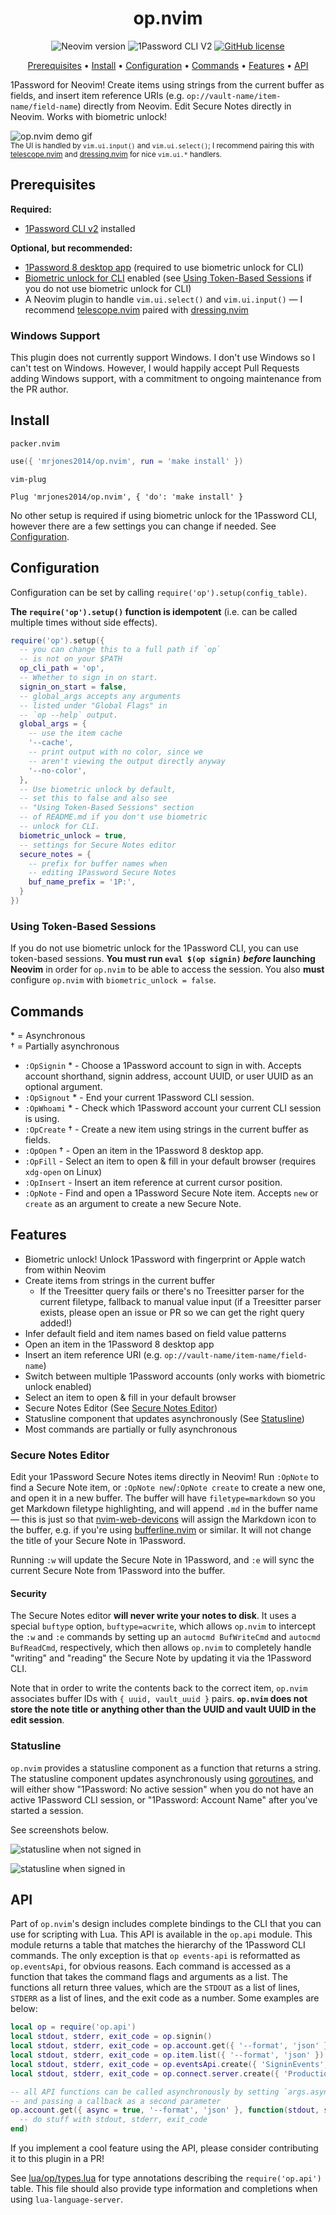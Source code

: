 <div align="center">

# op.nvim

<!-- panvimdoc-ignore-start -->

![Neovim version](https://img.shields.io/badge/Neovim-0.6-brightgreen?logo=neovim) ![1Password CLI V2](https://img.shields.io/badge/1Password%20CLI-V2-blue?logo=1password) [![GitHub license](https://img.shields.io/github/license/mrjones2014/op.nvim)](https://github.com/mrjones2014/op.nvim/blob/master/LICENSE)

[Prerequisites](#prerequisites) • [Install](#install) • [Configuration](#configuration) • [Commands](#commands) • [Features](#features) • [API](#api)

<!-- panvimdoc-ignore-end -->

</div>

1Password for Neovim! Create items using strings from the current buffer as fields,
and insert item reference URIs (e.g. `op://vault-name/item-name/field-name`)
directly from Neovim. Edit Secure Notes directly in Neovim. Works with biometric unlock!

<!-- panvimdoc-ignore-start -->

![op.nvim demo gif](https://github.com/mrjones2014/demo-gifs/raw/master/op-nvim-v2.gif) \
<sup>
The UI is handled by `vim.ui.input()` and `vim.ui.select()`;
I recommend pairing this with [telescope.nvim](https://github.com/nvim-telescope/telescope.nvim)
and [dressing.nvim](https://github.com/stevearc/dressing.nvim) for nice `vim.ui.*` handlers.
</sup>

<!-- panvimdoc-ignore-end -->

## Prerequisites

**Required:**

- [1Password CLI v2](https://developer.1password.com/docs/cli/) installed

**Optional, but recommended:**

- [1Password 8 desktop app](https://1password.com/downloads/) (required to use biometric unlock for CLI)
- [Biometric unlock for CLI](https://developer.1password.com/docs/cli/get-started#turn-on-biometric-unlock) enabled (see [Using Token-Based Sessions](#using-token-based-sessions) if you do not use biometric unlock for CLI)
- A Neovim plugin to handle `vim.ui.select()` and `vim.ui.input()` &mdash; I recommend [telescope.nvim](https://github.com/nvim-telescope/telescope.nvim) paired with [dressing.nvim](https://github.com/stevearc/dressing.nvim)

### Windows Support

This plugin does not currently support Windows. I don't use Windows so I can't test on Windows.
However, I would happily accept Pull Requests adding Windows support, with a commitment to
ongoing maintenance from the PR author.

## Install

`packer.nvim`

```lua
use({ 'mrjones2014/op.nvim', run = 'make install' })
```

`vim-plug`

```VimL
Plug 'mrjones2014/op.nvim', { 'do': 'make install' }
```

No other setup is required if using biometric unlock for the 1Password CLI,
however there are a few settings you can change if needed. See [Configuration](#configuration).

## Configuration

Configuration can be set by calling `require('op').setup(config_table)`.

**The `require('op').setup()` function is idempotent** (i.e. can be called multiple times without side effects).

```lua
require('op').setup({
  -- you can change this to a full path if `op`
  -- is not on your $PATH
  op_cli_path = 'op',
  -- Whether to sign in on start.
  signin_on_start = false,
  -- global_args accepts any arguments
  -- listed under "Global Flags" in
  -- `op --help` output.
  global_args = {
    -- use the item cache
    '--cache',
    -- print output with no color, since we
    -- aren't viewing the output directly anyway
    '--no-color',
  },
  -- Use biometric unlock by default,
  -- set this to false and also see
  -- "Using Token-Based Sessions" section
  -- of README.md if you don't use biometric
  -- unlock for CLI.
  biometric_unlock = true,
  -- settings for Secure Notes editor
  secure_notes = {
    -- prefix for buffer names when
    -- editing 1Password Secure Notes
    buf_name_prefix = '1P:',
  }
})
```

### Using Token-Based Sessions

If you do not use biometric unlock for the 1Password CLI, you can use token-based sessions.
**You must run `eval $(op signin)` _before_ launching Neovim** in order for `op.nvim` to be
able to access the session. You also **must** configure `op.nvim` with `biometric_unlock = false`.

## Commands

\* = Asynchronous \
† = Partially asynchronous

- `:OpSignin` \* - Choose a 1Password account to sign in with. Accepts account shorthand, signin address, account UUID, or user UUID as an optional argument.
- `:OpSignout` \* - End your current 1Password CLI session.
- `:OpWhoami` \* - Check which 1Password account your current CLI session is using.
- `:OpCreate` † - Create a new item using strings in the current buffer as fields.
- `:OpOpen` † - Open an item in the 1Password 8 desktop app.
- `:OpFill` - Select an item to open & fill in your default browser (requires `xdg-open` on Linux)
- `:OpInsert` - Insert an item reference at current cursor position.
- `:OpNote` - Find and open a 1Password Secure Note item. Accepts `new` or `create` as an argument to create a new Secure Note.

## Features

- Biometric unlock! Unlock 1Password with fingerprint or Apple watch from within Neovim
- Create items from strings in the current buffer
  - If the Treesitter query fails or there's no Treesitter parser for the current filetype, fallback to manual value input (if a Treesitter parser exists, please open an issue or PR so we can get the right query added!)
- Infer default field and item names based on field value patterns
- Open an item in the 1Password 8 desktop app
- Insert an item reference URI (e.g. `op://vault-name/item-name/field-name`)
- Switch between multiple 1Password accounts (only works with biometric unlock enabled)
- Select an item to open & fill in your default browser
- Secure Notes Editor (See [Secure Notes Editor](#secure-notes-editor))
- Statusline component that updates asynchronously (See [Statusline](#statusline))
- Most commands are partially or fully asynchronous

### Secure Notes Editor

Edit your 1Password Secure Notes items directly in Neovim! Run `:OpNote` to find a Secure Note item, or `:OpNote new`/`:OpNote create`
to create a new one, and open it in a new buffer. The buffer will have `filetype=markdown` so you get Markdown filetype highlighting,
and will append `.md` in the buffer name &mdash; this is just so that [nvim-web-devicons](https://github.com/kyazdani42/nvim-web-devicons)
will assign the Markdown icon to the buffer, e.g. if you're using [bufferline.nvim](https://github.com/akinsho/bufferline.nvim)
or similar. It will not change the title of your Secure Note in 1Password.

Running `:w` will update the Secure Note in 1Password, and `:e` will sync the current Secure Note from 1Password into the buffer.

#### Security

The Secure Notes editor **will never write your notes to disk**. It uses a special `buftype` option, `buftype=acwrite`,
which allows `op.nvim` to intercept the `:w` and `:e` commands by setting up an `autocmd BufWriteCmd` and `autocmd BufReadCmd`,
respectively, which then allows `op.nvim` to completely handle "writing" and "reading" the Secure Note by updating it via the 1Password CLI.

Note that in order to write the contents back to the correct item, `op.nvim` associates buffer IDs with `{ uuid, vault_uuid }` pairs.
**`op.nvim` does not store the note title or anything other than the UUID and vault UUID in the edit session**.

### Statusline

`op.nvim` provides a statusline component as a function that returns a string.
The statusline component updates asynchronously using [goroutines](https://go.dev/tour/concurrency/1),
and will either show "1Password: No active session" when you do not have an active 1Password CLI
session, or "1Password: Account Name" after you've started a session.

<!-- panvimdoc-ignore-start -->

See screenshots below.

![statusline when not signed in](https://github.com/mrjones2014/demo-gifs/raw/master/op-statusline-not-signed-in.png)

![statusline when signed in](https://github.com/mrjones2014/demo-gifs/raw/master/op-nvim-statusline-signed-in.png)

<!-- panvimdoc-ignore-end -->

## API

Part of `op.nvim`'s design includes complete bindings to the CLI that you can use for scripting with Lua. This API
is available in the `op.api` module. This module returns a table that matches the hierarchy of the 1Password CLI commands.
The only exception is that `op events-api` is reformatted as `op.eventsApi`, for obvious reasons. Each command is accessed
as a function that takes the command flags and arguments as a list. The functions all return three values, which are
the `STDOUT` as a list of lines, `STDERR` as a list of lines, and the exit code as a number.
Some examples are below:

```lua
local op = require('op.api')
local stdout, stderr, exit_code = op.signin()
local stdout, stderr, exit_code = op.account.get({ '--format', 'json' })
local stdout, stderr, exit_code = op.item.list({ '--format', 'json' })
local stdout, stderr, exit_code = op.eventsApi.create({ 'SigninEvents', '--features', 'signinattempts', '--expires-in', '1h' })
local stdout, stderr, exit_code = op.connect.server.create({ 'Production', '--vaults', 'Production' })

-- all API functions can be called asynchronously by setting `args.async = true`
-- and passing a callback as a second parameter
op.account.get({ async = true, '--format', 'json' }, function(stdout, stderr, exit_code)
  -- do stuff with stdout, stderr, exit_code
end)
```

If you implement a cool feature using the API, please consider contributing it to this plugin in a PR!

See [lua/op/types.lua](./lua/op/types.lua) for type annotations describing the `require('op.api')` table. This file
should also provide type information and completions when using `lua-language-server`.
